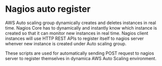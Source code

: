 # Nagios auto register

AWS Auto scaling group dynamically creates and deletes instances in real time. Nagios Core has to dynamically and instantly know which instance is created so that it can monitor new instances in real time. Nagios client instances will use HTTP REST APIs to register itself to nagios server whenver new instance is created under Auto scaling group.

These scripts are used for automatically sending POST request to nagios server to register themselves in dynamica AWS Auto Scaling environment.

